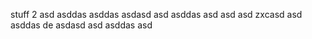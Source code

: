 stuff
 2
asd
asddas
asddas
asdasd
asd
asddas
asd
asd
asd
zxcasd
asd
asddas
de
asdasd
asd
asddas
asd
